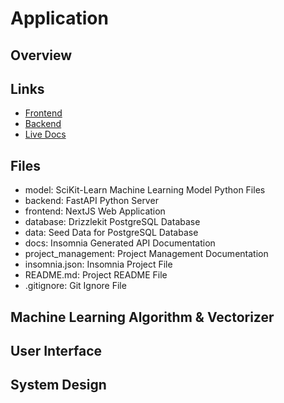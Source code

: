 # Application

## Overview

## Links

- [Frontend](https://wgu-capstone-xavier-loera-flores.vercel.app)
- [Backend](https://wgu-capstone-production.up.railway.app/)
- [Live Docs](https://wgu-capstone-docs.vercel.app/)

## Files

- model: SciKit-Learn Machine Learning Model Python Files
- backend: FastAPI Python Server
- frontend: NextJS Web Application
- database: Drizzlekit PostgreSQL Database
- data: Seed Data for PostgreSQL Database
- docs: Insomnia Generated API Documentation
- project_management: Project Management Documentation
- insomnia.json: Insomnia Project File
- README.md: Project README File
- .gitignore: Git Ignore File

## Machine Learning Algorithm & Vectorizer

## User Interface

## System Design
